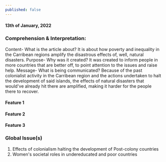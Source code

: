 ```yaml
---
published: false
---
```

#### 13th of January, 2022

### Comprehension & Interpretation: 
Content- What is the article about? 
	It is about how poverty and inequality in the Carribean regions amplify the disastrous effects of, well, natural disasters.
Purpose- Why was it created?
	It was created to inform people in more countries that are better off, to point attention to the issues and raise help.
Message- What is being communicated?
	Because of the past colonialist activity in the Carribean region and the actions undertaken to halt the development of said islands, the effects of natural disasters that would've already hit there are amplified, making it harder for the people there to recover.
    
#### Feature 1

#### Feature 2

#### Feature 3

### Global Issue(s)
1. Effects of colonialism halting the development of Post-colony countries
2. Women's societal roles in undereducated and poor countries